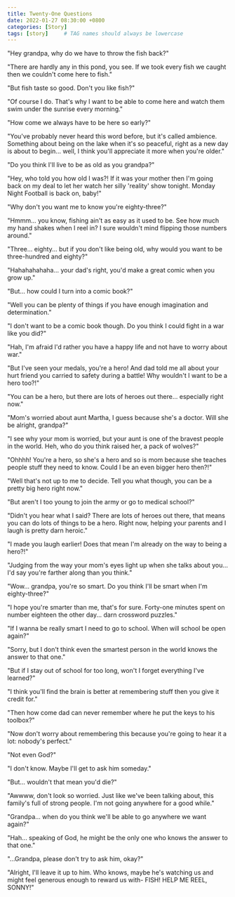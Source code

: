 ```yaml
---
title: Twenty-One Questions
date: 2022-01-27 08:30:00 +0800
categories: [Story]
tags: [story]     # TAG names should always be lowercase
---
```


"Hey grandpa, why do we have to throw the fish back?"   
 
"There are hardly any in this pond, you see. If we took every fish we caught then we couldn't come here to fish."   
 
"But fish taste so good. Don't you like fish?"   
 
"Of course I do. That's why I want to be able to come here and watch them swim under the sunrise every morning."   
 
"How come we always have to be here so early?"   
 
"You've probably never heard this word before, but it's called ambience. Something about being on the lake when it's so peaceful, right as a new day is about to begin... well, I think you'll appreciate it more when you're older."   
 
"Do you think I'll live to be as old as you grandpa?"   
 
"Hey, who told you how old I was?! If it was your mother then I'm going back on my deal to let her watch her silly 'reality' show tonight. Monday Night Football is back on, baby!"   
 
"Why don't you want me to know you're eighty-three?"   
 
"Hmmm... you know, fishing ain't as easy as it used to be. See how much my hand shakes when I reel in? I sure wouldn't mind flipping those numbers around."   
 
"Three... eighty... but if you don't like being old, why would you want to be three-hundred and eighty?"   
 
"Hahahahahaha... your dad's right, you'd make a great comic when you grow up."    
 
"But... how could I turn into a comic book?"    
 
"Well you can be plenty of things if you have enough imagination and determination."   
 
"I don't want to be a comic book though. Do you think I could fight in a war like you did?"   
 
"Hah, I'm afraid I'd rather you have a happy life and not have to worry about war."   
 
"But I've seen your medals, you're a hero! And dad told me all about your hurt friend you carried to safety during a battle! Why wouldn't I want to be a hero too?!"   
 
"You can be a hero, but there are lots of heroes out there... especially right now."   
 
"Mom's worried about aunt Martha, I guess because she's a doctor. Will she be alright, grandpa?"   
 
"I see why your mom is worried, but your aunt is one of the bravest people in the world. Heh, who do you think raised her, a pack of wolves?"   
 
"Ohhhh! You're a hero, so she's a hero and so is mom because she teaches people stuff they need to know. Could I be an even bigger hero then?!"   
 
"Well that's not up to me to decide. Tell you what though, you can be a pretty big hero right now."   
 
"But aren't I too young to join the army or go to medical school?"    
 
"Didn't you hear what I said? There are lots of heroes out there, that means you can do lots of things to be a hero. Right now, helping your parents and I laugh is pretty darn heroic."    
 
"I made you laugh earlier! Does that mean I'm already on the way to being a hero?!"    
 
"Judging from the way your mom's eyes light up when she talks about you... I'd say you're farther along than you think."    
 
"Wow... grandpa, you're so smart. Do you think I'll be smart when I'm eighty-three?"    
 
"I hope you're smarter than me, that's for sure. Forty-one minutes spent on number eighteen the other day... darn crossword puzzles."    
 
"If I wanna be really smart I need to go to school. When will school be open again?"    
 
"Sorry, but I don't think even the smartest person in the world knows the answer to that one."   
 
"But if I stay out of school for too long, won't I forget everything I've learned?"    
 
"I think you'll find the brain is better at remembering stuff then you give it credit for."    
 
"Then how come dad can never remember where he put the keys to his toolbox?"    
 
"Now don't worry about remembering this because you're going to hear it a lot: nobody's perfect."   
 
"Not even God?"   
 
"I don't know. Maybe I'll get to ask him someday."   
 
"But... wouldn't that mean you'd die?"    
 
"Awwww, don't look so worried. Just like we've been talking about, this family's full of strong people. I'm not going anywhere for a good while."   
 
"Grandpa... when do you think we'll be able to go anywhere we want again?"   
 
"Hah... speaking of God, he might be the only one who knows the answer to that one."    
 
"...Grandpa, please don't try to ask him, okay?"     
 
"Alright, I'll leave it up to him. Who knows, maybe he's watching us and might feel generous enough to reward us with- FISH! HELP ME REEL, SONNY!"     

